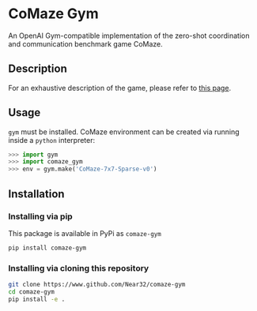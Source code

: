 # CoMaze Gym
An OpenAI Gym-compatible implementation of the zero-shot coordination and communication benchmark game CoMaze.

## Description

For an exhaustive description of the game, please refer to [this page](https://marieossenkopf.webnode.com/l/comaze-live-coding-session-at-emecom20/).


## Usage

`gym` must be installed. CoMaze environment can be created via running inside a `python` interpreter:

```python
>>> import gym
>>> import comaze_gym
>>> env = gym.make('CoMaze-7x7-Sparse-v0')
```

## Installation

### Installing via pip

This package is available in PyPi as `comaze-gym`

```bash
pip install comaze-gym
```

### Installing via cloning this repository

```bash
git clone https://www.github.com/Near32/comaze-gym
cd comaze-gym
pip install -e .
```
